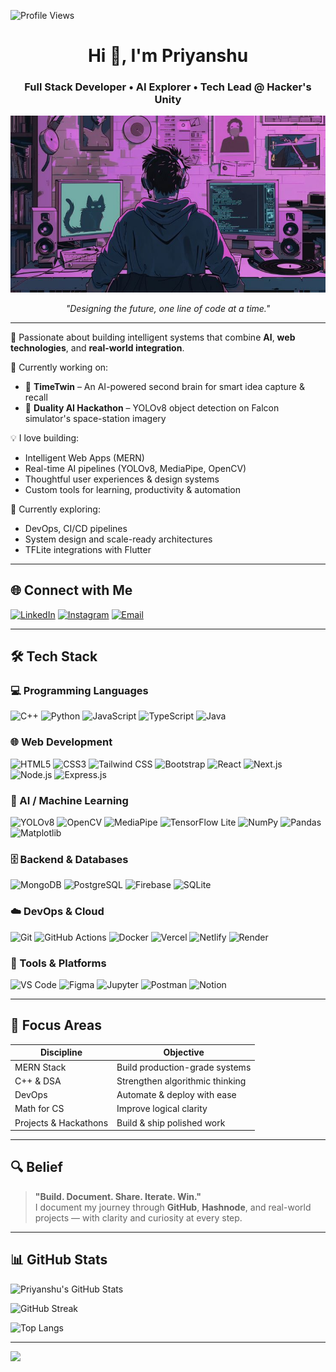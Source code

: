 <p align="left">
  <img src="https://komarev.com/ghpvc/?username=Priyanshu-Thakur63&label=Profile%20views&color=0e75b6&style=flat" alt="Profile Views" />
</p>

<h1 align="center">Hi 👋, I'm Priyanshu</h1>

<h3 align="center">Full Stack Developer • AI Explorer • Tech Lead @ Hacker's Unity</h3>

<p align="center">
  <img src="https://raw.githubusercontent.com/Priyanshu-Thakur63/Priyanshu-Thakur63/main/desk2.jpg" alt="My Dev Desk" width="700"/>
</p>

<p align="center"><i>"Designing the future, one line of code at a time."</i></p>

---

🚀 Passionate about building intelligent systems that combine **AI**, **web technologies**, and **real-world integration**.

🔭 Currently working on:
- 🧠 **TimeTwin** – An AI-powered second brain for smart idea capture & recall  
- 🚀 **Duality AI Hackathon** – YOLOv8 object detection on Falcon simulator's space-station imagery

💡 I love building:
- Intelligent Web Apps (MERN)
- Real-time AI pipelines (YOLOv8, MediaPipe, OpenCV)
- Thoughtful user experiences & design systems
- Custom tools for learning, productivity & automation

🌱 Currently exploring:
- DevOps, CI/CD pipelines
- System design and scale-ready architectures
- TFLite integrations with Flutter

---

## 🌐 Connect with Me
[![LinkedIn](https://img.shields.io/badge/LinkedIn-%230077B5.svg?style=flat&logo=linkedin&logoColor=white)](https://linkedin.com/in/priyanshuthakur63)
[![Instagram](https://img.shields.io/badge/Instagram-%23E4405F.svg?style=flat&logo=Instagram&logoColor=white)](https://instagram.com/thatcoldcoffee_)
[![Email](https://img.shields.io/badge/Email-%2312100E.svg?style=flat&logo=gmail&logoColor=white)](mailto:thatcoldcoffee17100@gmail.com)

---

## 🛠️ Tech Stack

### 💻 Programming Languages
![C++](https://img.shields.io/badge/c++-%2300599C.svg?style=for-the-badge&logo=c%2B%2B&logoColor=white)
![Python](https://img.shields.io/badge/python-%233776AB.svg?style=for-the-badge&logo=python&logoColor=white)
![JavaScript](https://img.shields.io/badge/javascript-%23F7DF1E.svg?style=for-the-badge&logo=javascript&logoColor=black)
![TypeScript](https://img.shields.io/badge/typescript-%23007ACC.svg?style=for-the-badge&logo=typescript&logoColor=white)
![Java](https://img.shields.io/badge/java-%23ED8B00.svg?style=for-the-badge&logo=java&logoColor=white)

### 🌐 Web Development
![HTML5](https://img.shields.io/badge/html5-%23E34F26.svg?style=for-the-badge&logo=html5&logoColor=white)
![CSS3](https://img.shields.io/badge/css3-%231572B6.svg?style=for-the-badge&logo=css3&logoColor=white)
![Tailwind CSS](https://img.shields.io/badge/tailwindcss-%2338B2AC.svg?style=for-the-badge&logo=tailwind-css&logoColor=white)
![Bootstrap](https://img.shields.io/badge/bootstrap-%237952b3.svg?style=for-the-badge&logo=bootstrap&logoColor=white)
![React](https://img.shields.io/badge/react-%2320232a.svg?style=for-the-badge&logo=react&logoColor=%2361DAFB)
![Next.js](https://img.shields.io/badge/next.js-%23000000.svg?style=for-the-badge&logo=next.js&logoColor=white)
![Node.js](https://img.shields.io/badge/node.js-%2343853D.svg?style=for-the-badge&logo=node.js&logoColor=white)
![Express.js](https://img.shields.io/badge/express.js-%23404d59.svg?style=for-the-badge&logo=express&logoColor=white)

### 🧠 AI / Machine Learning
![YOLOv8](https://img.shields.io/badge/YOLOv8-RealTime_Model-red?style=for-the-badge)
![OpenCV](https://img.shields.io/badge/OpenCV-5C3EE8.svg?style=for-the-badge&logo=opencv&logoColor=white)
![MediaPipe](https://img.shields.io/badge/MediaPipe-Hand%20&%20Pose%20Tracking-orange?style=for-the-badge)
![TensorFlow Lite](https://img.shields.io/badge/TFLite-Mobile_AI-ff9800?style=for-the-badge)
![NumPy](https://img.shields.io/badge/NumPy-013243.svg?style=for-the-badge&logo=numpy&logoColor=white)
![Pandas](https://img.shields.io/badge/pandas-150458.svg?style=for-the-badge&logo=pandas&logoColor=white)
![Matplotlib](https://img.shields.io/badge/Matplotlib-11557C.svg?style=for-the-badge&logo=matplotlib&logoColor=white)

### 🗄️ Backend & Databases
![MongoDB](https://img.shields.io/badge/mongodb-%2347A248.svg?style=for-the-badge&logo=mongodb&logoColor=white)
![PostgreSQL](https://img.shields.io/badge/postgresql-%23316192.svg?style=for-the-badge&logo=postgresql&logoColor=white)
![Firebase](https://img.shields.io/badge/firebase-ffca28.svg?style=for-the-badge&logo=firebase&logoColor=black)
![SQLite](https://img.shields.io/badge/sqlite-003B57.svg?style=for-the-badge&logo=sqlite&logoColor=white)

### ☁️ DevOps & Cloud
![Git](https://img.shields.io/badge/git-%23F05032.svg?style=for-the-badge&logo=git&logoColor=white)
![GitHub Actions](https://img.shields.io/badge/github%20actions-%232671E5.svg?style=for-the-badge&logo=githubactions&logoColor=white)
![Docker](https://img.shields.io/badge/docker-%230db7ed.svg?style=for-the-badge&logo=docker&logoColor=white)
![Vercel](https://img.shields.io/badge/vercel-%23000000.svg?style=for-the-badge&logo=vercel&logoColor=white)
![Netlify](https://img.shields.io/badge/netlify-%23000000.svg?style=for-the-badge&logo=netlify&logoColor=white)
![Render](https://img.shields.io/badge/render-%23403d3d.svg?style=for-the-badge&logo=render&logoColor=white)

### 🧰 Tools & Platforms
![VS Code](https://img.shields.io/badge/VS--Code-%23007ACC.svg?style=for-the-badge&logo=visual-studio-code&logoColor=white)
![Figma](https://img.shields.io/badge/figma-%23F24E1E.svg?style=for-the-badge&logo=figma&logoColor=white)
![Jupyter](https://img.shields.io/badge/Jupyter-F37626.svg?style=for-the-badge&logo=jupyter&logoColor=white)
![Postman](https://img.shields.io/badge/postman-FF6C37.svg?style=for-the-badge&logo=postman&logoColor=white)
![Notion](https://img.shields.io/badge/notion-%23000000.svg?style=for-the-badge&logo=notion&logoColor=white)

---

## 🧭 Focus Areas

| Discipline            | Objective                      |
|-----------------------|--------------------------------|
| MERN Stack            | Build production-grade systems |
| C++ & DSA             | Strengthen algorithmic thinking|
| DevOps                | Automate & deploy with ease    |
| Math for CS           | Improve logical clarity        |
| Projects & Hackathons | Build & ship polished work     |

---

## 🔍 Belief

> **"Build. Document. Share. Iterate. Win."**  
I document my journey through **GitHub**, **Hashnode**, and real-world projects — with clarity and curiosity at every step.

---

## 📊 GitHub Stats

<!-- GitHub Stats -->
![Priyanshu's GitHub Stats](https://github-readme-stats.vercel.app/api?username=Priyanshu-Thakur63&theme=react&hide_border=false&count_private=true&cache_seconds=3600)

<!-- GitHub Streaks -->
![GitHub Streak](https://nirzak-streak-stats.vercel.app/?user=Priyanshu-Thakur63&theme=dark&hide_border=false)

<!-- Top Languages -->
![Top Langs](https://github-readme-stats.vercel.app/api/top-langs/?username=Priyanshu-Thakur63&theme=react&layout=compact&hide_border=false&cache_seconds=3600)

---

[![](https://visitcount.itsvg.in/api?id=thatcoldcoffee&icon=0&color=0)](https://visitcount.itsvg.in)

